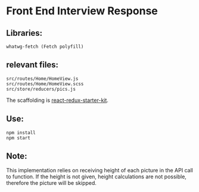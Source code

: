 # Front End Interview Response

## Libraries:

```
whatwg-fetch (Fetch polyfill)
```
## relevant files:

```
src/routes/Home/HomeView.js
src/routes/Home/HomeView.scss
src/store/reducers/pics.js
```

The scaffolding is [react-redux-starter-kit](https://github.com/davezuko/react-redux-starter-kit).

## Use: 

```
npm install
npm start
```

## Note:

This implementation relies on receiving height of each picture in the API call to function. If the height is not given, height calculations are not possible, therefore the picture will be skipped.
